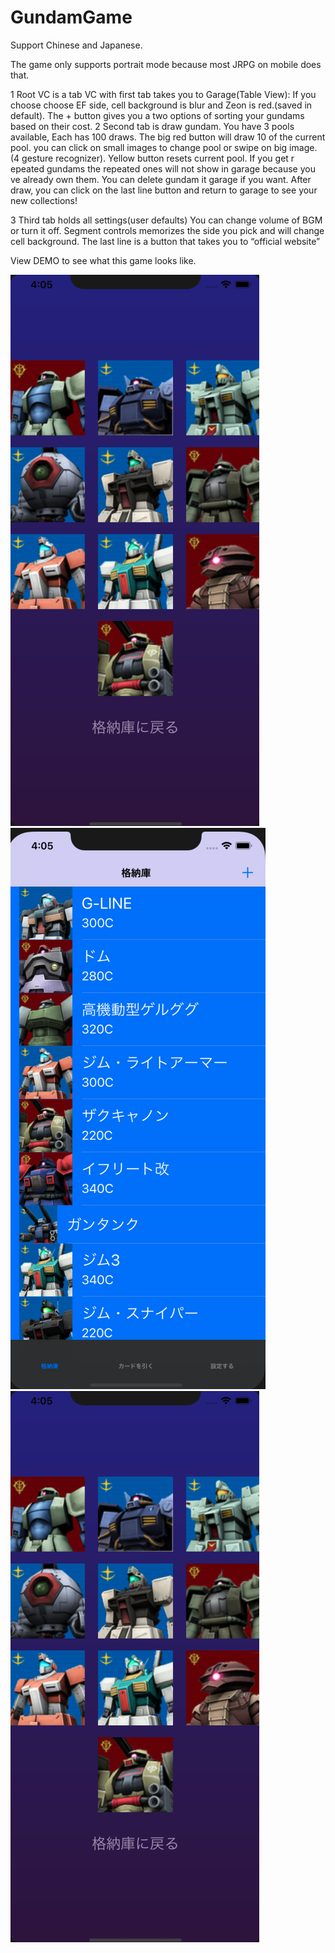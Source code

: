 # GundamGame
Support Chinese and Japanese.

The game only supports portrait mode because most JRPG on mobile does that.

1 Root VC is a tab VC with first tab takes you to Garage(Table View):
											If you choose choose EF side, cell background is blur 										and Zeon is red.(saved in default). The + button gives you a two
										options of sorting your gundams based on their cost.
2 Second tab is draw gundam.
											You have 3 pools available, Each has 100 draws. The big 
										red button will draw 10 of the current pool. you can click on small
										images to change pool or swipe on big image.(4 gesture 										recognizer). Yellow button resets current pool. If you get r										epeated gundams the repeated ones will not show in garage 										because you ve already own them. You can delete gundam it 										garage if you want. After draw, you can click on the last line 										button and return to garage to see your new collections!

3 Third tab holds all settings(user defaults)
											You can change volume of BGM or turn it off. Segment 										controls memorizes the side you pick and will change cell 										background. The last line is a button that takes you to “official 										website”

View DEMO to see what this game looks like.

![Alt Text](DEMO/1.png)
![Alt Text](DEMO/2.png)
![Alt Text](DEMO/3.png)
